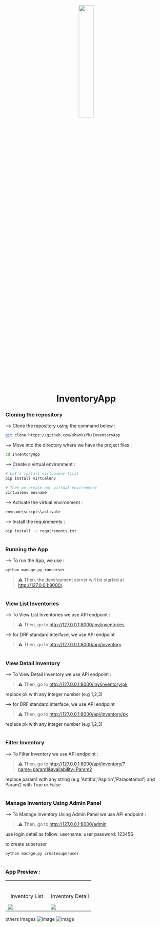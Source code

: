 <div align="center">


<img width="30%" src="https://user-images.githubusercontent.com/92335127/199920639-43006d67-768c-4451-9bc5-2a775e036a3e.png">

# InventoryApp

</div>

### Cloning the repository

--> Clone the repository using the command below :

```bash
git clone https://github.com/shanksfk/InventoryApp

```

--> Move into the directory where we have the project files :

```bash
cd InventoryApp

```

--> Create a virtual environment :

```bash
# Let's install virtualenv first
pip install virtualenv

# Then we create our virtual environment
virtualenv envname

```

--> Activate the virtual environment :

```bash
envname\scripts\activate

```

--> Install the requirements :

```bash
pip install -r requirements.txt

```

#

### Running the App

--> To run the App, we use :

```bash
python manage.py runserver

```

> ⚠ Then, the development server will be started at http://127.0.0.1:8000/

#

### View List Inventories

--> To View List Inventories we use API endpoint :

> ⚠ Then, go to http://127.0.0.1:8000/inv/inventories

--> for DRF standard interface, we use API endpoint

> ⚠ Then, go to http://127.0.0.1:8000/api/inventory

#

### View Detail Inventory

--> To View Detail Inventory we use API endpoint :

> ⚠ Then, go to http://127.0.0.1:8000/inv/inventory/pk

replace pk with any integer number (e.g 1,2,3)

--> for DRF standard interface, we use API endpoint

> ⚠ Then, go to http://127.0.0.1:8000/api/inventory/pk

replace pk with any integer number (e.g 1,2,3)

#

### Filter Inventory

--> To Filter Inventory we use API endpoint :

> ⚠ Then, go to http://127.0.0.1:8000/api/inventory/?name=param1&availability=Param2

replace param1 with any string (e.g 'Antiflu','Aspirin','Paracetamol') and Param2 with True or False

#

### Manage Inventory Using Admin Panel

--> To Manage Inventory Using Admin Panel we use API endpoint :

> ⚠ Then, go to http://127.0.0.1:8000/admin

use login detail as follow:
username: user
password: 123456

to create superuser

```bash
python manage.py createsuperuser

```

#

### App Preview :


<table width="100%"> 
<tr>
<td width="50%">      
&nbsp; 
<br>
<p align="center">
 Inventory List
</p>
<img src="https://user-images.githubusercontent.com/92335127/199919986-fa0a8311-b987-4688-84d0-f30e699b8693.png">
</td> 
<td width="50%">
<br>
<p align="center">
  Inventory Detail
</p>
<img src="https://user-images.githubusercontent.com/92335127/199920081-5fe97b2c-5740-4852-a172-b14ef06f865e.png">  
</td>
</table>

others Images
![image](https://user-images.githubusercontent.com/92335127/199920162-86a82d2b-ebeb-42ae-b868-09f177572852.png)
![image](https://user-images.githubusercontent.com/92335127/199920237-d4dc51da-7292-4997-afc5-9084f354d802.png)
